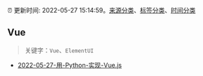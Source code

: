 :alarm_clock: 更新时间: 2022-05-27 15:14:59。[来源分类](../README.md)、[标签分类](../TAGS.md)、[时间分类](../TIMELINE.md)

## Vue


> 关键字：`Vue`、`ElementUI`



- [2022-05-27-用-Python-实现-Vue.js](https://www.v2ex.com/t/855729) 